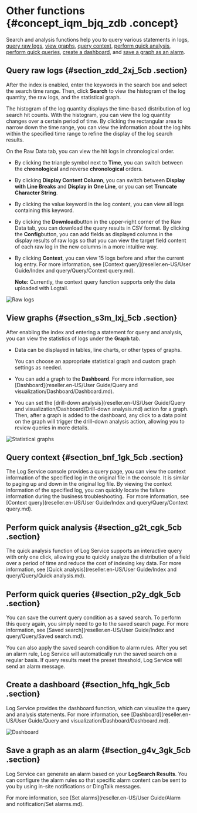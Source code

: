 # Other functions {#concept_iqm_bjq_zdb .concept}

Search and analysis functions help you to query various statements in logs, [query raw logs](#section_zdd_2xj_5cb), [view graphs](#section_s3m_lxj_5cb), [query context](#section_bnf_1gk_5cb), [perform quick analysis](#section_g2t_cgk_5cb), [perform quick queries](#section_p2y_dgk_5cb), [create a dashboard](#section_hfq_hgk_5cb), and [save a graph as an alarm](#section_g4v_3gk_5cb).

## Query raw logs {#section_zdd_2xj_5cb .section}

After the index is enabled, enter the keywords in the search box and select the search time range. Then, click **Search** to view the histogram of the log quantity, the raw logs, and the statistical graph.

The histogram of the log quantity displays the time-based distribution of log search hit counts. With the histogram, you can view the log quantity changes over a certain period of time. By clicking the rectangular area to narrow down the time range, you can view the information about the log hits within the specified time range to refine the display of the log search results.

On the Raw Data tab, you can view the hit logs in chronological order.

-   By clicking the triangle symbol next to **Time**, you can switch between the **chronological** and reverse **chronological** orders.
-   By clicking **Display Content Column**, you can switch between **Display with Line Breaks** and **Display in One Line**, or you can set **Truncate Character String**.
-   By clicking the value keyword in the log content, you can view all logs containing this keyword.
-   By clicking the **Download**button in the upper-right corner of the Raw Data tab, you can download the query results in CSV format. By clicking the **Config**button, you can add fields as displayed columns in the display results of raw logs so that you can view the target field content of each raw log in the new columns in a more intuitive way.
-   By clicking **Context**, you can view 15 logs before and after the current log entry. For more information, see [Context query](reseller.en-US/User Guide/Index and query/Query/Context query.md).

    **Note:** Currently, the context query function supports only the data uploaded with Logtail.


![](images/5527_en-US.png "Raw logs")

## View graphs {#section_s3m_lxj_5cb .section}

After enabling the index and entering a statement for query and analysis, you can view the statistics of logs under the **Graph** tab.

-   Data can be displayed in tables, line charts, or other types of graphs.

    You can choose an appropriate statistical graph and custom graph settings as needed.

-   You can add a graph to the **Dashboard**. For more information, see [Dashboard](reseller.en-US/User Guide/Query and visualization/Dashboard/Dashboard.md).
-   You can set the [drill-down analysis](reseller.en-US/User Guide/Query and visualization/Dashboard/Drill-down analysis.md) action for a graph. Then, after a graph is added to the dashboard, any click to a data point on the graph will trigger the drill-down analysis action, allowing you to review queries in more details.

![](images/5528_en-US.png "Statistical graphs")

## Query context {#section_bnf_1gk_5cb .section}

The Log Service console provides a query page, you can view the context information of the specified log in the original file in the console. It is similar to paging up and down in the original log file. By viewing the context information of the specified log, you can quickly locate the failure information during the business troubleshooting.  For more information, see [Context query](reseller.en-US/User Guide/Index and query/Query/Context query.md).

## Perform quick analysis {#section_g2t_cgk_5cb .section}

The quick analysis function of Log Service supports an interactive query with only one click, allowing you to quickly analyze the distribution of a field over a period of time and reduce the cost of indexing key data. For more information, see [Quick analysis](reseller.en-US/User Guide/Index and query/Query/Quick analysis.md).

## Perform quick queries {#section_p2y_dgk_5cb .section}

You can save the current query condition as a saved search. To perform this query again, you simply need to go to the saved search page. For more information, see [Saved search](reseller.en-US/User Guide/Index and query/Query/Saved search.md).

You can also apply the saved search condition to alarm rules. After you set an alarm rule, Log Service will automatically run the saved search on a regular basis. If query results meet the preset threshold, Log Service will send an alarm message.

## Create a dashboard {#section_hfq_hgk_5cb .section}

Log Service provides the dashboard function, which can visualize the query and analysis statements. For more information, see [Dashboard](reseller.en-US/User Guide/Query and visualization/Dashboard/Dashboard.md).

![](images/5530_en-US.png "Dashboard")

## Save a graph as an alarm {#section_g4v_3gk_5cb .section}

Log Service can generate an alarm based on your **LogSearch Results**. You can configure the alarm rules so that specific alarm content can be sent to you by using in-site notifications or DingTalk messages.

For more information, see [Set alarms](reseller.en-US/User Guide/Alarm and notification/Set alarms.md).

